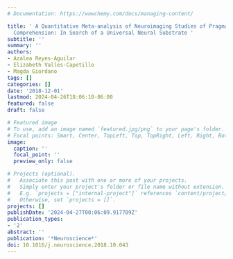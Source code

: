 ```yaml
---
# Documentation: https://wowchemy.com/docs/managing-content/

title: ' A Quantitative Meta-analysis of Neuroimaging Studies of Pragmatic Language
  Comprehension: In Search of a Universal Neural Substrate '
subtitle: ''
summary: ''
authors:
- Azalea Reyes-Aguilar
- Elizabeth Valles-Capetillo
- Magda Giordano
tags: []
categories: []
date: '2018-12-01'
lastmod: 2024-04-26T18:06:10-06:00
featured: false
draft: false

# Featured image
# To use, add an image named `featured.jpg/png` to your page's folder.
# Focal points: Smart, Center, TopLeft, Top, TopRight, Left, Right, BottomLeft, Bottom, BottomRight.
image:
  caption: ''
  focal_point: ''
  preview_only: false

# Projects (optional).
#   Associate this post with one or more of your projects.
#   Simply enter your project's folder or file name without extension.
#   E.g. `projects = ["internal-project"]` references `content/project/deep-learning/index.md`.
#   Otherwise, set `projects = []`.
projects: []
publishDate: '2024-04-27T00:06:09.917709Z'
publication_types:
- '2'
abstract: ''
publication: '*Neuroscience*'
doi: 10.1016/j.neuroscience.2018.10.043
---
```

